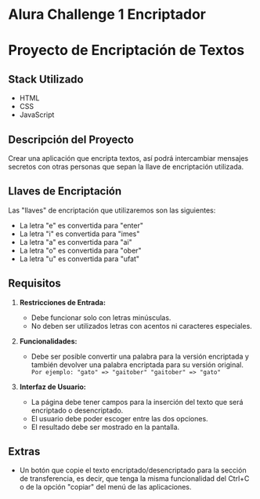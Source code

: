 <h1>Alura Challenge 1 Encriptador</h1>

# Proyecto de Encriptación de Textos

## Stack Utilizado

- HTML
- CSS
- JavaScript

## Descripción del Proyecto

Crear una aplicación que encripta textos, así podrá intercambiar mensajes secretos con otras personas que sepan la llave de encriptación utilizada.

## Llaves de Encriptación

Las "llaves" de encriptación que utilizaremos son las siguientes:

- La letra "e" es convertida para "enter"
- La letra "i" es convertida para "imes"
- La letra "a" es convertida para "ai"
- La letra "o" es convertida para "ober"
- La letra "u" es convertida para "ufat"

## Requisitos

1. **Restricciones de Entrada:**

   - Debe funcionar solo con letras minúsculas.
   - No deben ser utilizados letras con acentos ni caracteres especiales.

2. **Funcionalidades:**

   - Debe ser posible convertir una palabra para la versión encriptada y también devolver una palabra encriptada para su versión original.
     ` Por ejemplo: "gato" => "gaitober" "gaitober" => "gato"`

3. **Interfaz de Usuario:**
   - La página debe tener campos para la inserción del texto que será encriptado o desencriptado.
   - El usuario debe poder escoger entre las dos opciones.
   - El resultado debe ser mostrado en la pantalla.

## Extras

- Un botón que copie el texto encriptado/desencriptado para la sección de transferencia, es decir, que tenga la misma funcionalidad del Ctrl+C o de la opción "copiar" del menú de las aplicaciones.
